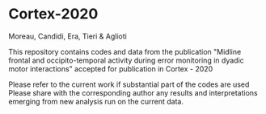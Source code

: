 # Cortex-2020
Moreau, Candidi, Era, Tieri & Aglioti

This repository contains codes and data from the publication "Midline frontal and occipito-temporal activity during error monitoring in dyadic motor interactions" accepted for publication in Cortex - 2020

Please refer to the current work if substantial part of the codes are used
Please share with the corresponding author any results and interpretations emerging from new analysis run on the current data.

